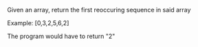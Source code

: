 Given an array, return the first reoccuring sequence in said array 

Example:
[0,3,2,5,6,2]

The program would have to return "2"